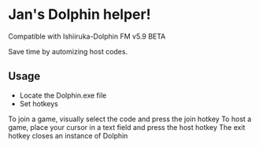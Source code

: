 # Jan's Dolphin helper! 
Compatible with Ishiiruka-Dolphin FM v5.9 BETA

Save time by automizing host codes.

## Usage
- Locate the Dolphin.exe file
- Set hotkeys

To join a game, visually select the code and press the join hotkey
To host a game, place your cursor in a text field and press the host hotkey
The exit hotkey closes an instance of Dolphin
